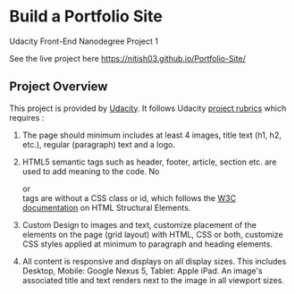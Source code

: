 # Build a Portfolio Site

Udacity Front-End Nanodegree Project 1

See the live project here https://nitish03.github.io/Portfolio-Site/

## Project Overview

This project is provided by [Udacity](https://www.udacity.com/). It follows Udacity [project rubrics](https://review.udacity.com/#!/rubrics/45/view) which requires :

1. The page should minimum includes at least 4 images, title text (h1, h2, etc.), regular (paragraph) text and a logo.

2. HTML5 semantic tags such as header, footer, article, section etc. are used to add meaning to the code.
No <div> or <section> tags are without a CSS class or id, which follows the [W3C](https://www.w3.org/) [documentation](https://developer.mozilla.org/en-US/docs/Learn/HTML/Introduction_to_HTML/Document_and_website_structure) on HTML Structural Elements.

3. Custom Design to images and text, customize placement of the elements on the page (grid layout) with HTML, CSS or both, customize CSS styles applied at minimum to paragraph and heading elements.

4. All content is responsive and displays on all display sizes. This includes Desktop, Mobile: Google Nexus 5, Tablet: Apple iPad. An image's associated title and text renders next to the image in all viewport sizes.
